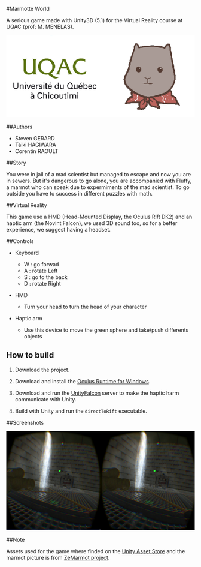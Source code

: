 #Marmotte World

A serious game made with Unity3D (5.1) for the Virtual Reality course at UQAC (prof: M. MENELAS).

![logo](pictures/logo.png)

##Authors

* Steven GERARD
* Taiki HAGIWARA
* Corentin RAOULT

##Story

You were in jail of a mad scientist but managed to escape and now you are in sewers.
But it's dangerous to go alone, you are accompanied with Fluffy, a marmot who can speak due to expermiments of the mad scientist.
To go outside you have to success in different puzzles with math.

##Virtual Reality

This game use a HMD (Head-Mounted Display, the Oculus Rift DK2) and an haptic arm (the Novint Falcon), we used 3D sound too, so for a better experience, we suggest having a headset.

##Controls

* Keyboard
	* W : go forwad
	* A : rotate Left
	* S : go to the back
	* D : rotate Right

* HMD
	* Turn your head to turn the head of your character

* Haptic arm
	* Use this device to move the green sphere and take/push differents objects


## How to build

1. Download the project.

2. Download and install the [Oculus Runtime for Windows](https://developer.oculus.com/downloads/).

3. Download and run the [UnityFalcon](https://github.com/kbogert/falconunity/releases) server to make the haptic harm communicate with Unity.

4. Build with Unity and run the ```directToRift``` executable.

##Screenshots

![capture oculue](pictures/capture-oculus.png)

##Note

Assets used for the game where finded on the [Unity Asset Store](https://www.assetstore.unity3d.com/en/?gclid=CKG8jvbktcYCFYU6aQodC44OLA#!/home) and the marmot 
picture is from [ZeMarmot project](http://film.zemarmot.net/fr/). 